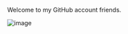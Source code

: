 Welcome to my GitHub account friends.

![image](https://github.com/NoelGIJR/NoelGIJR/assets/115152799/38282c13-4422-4e1b-91b3-91ce9fa5bd74)
